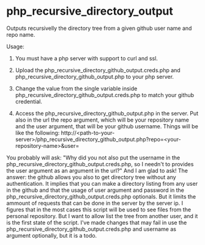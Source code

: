 # php_recursive_directory_output

Outputs recursivelly the directory tree from a given github user name and repo name.

Usage:

1. You must have a php server with support to curl and ssl.

2. Upload the php_recursive_directory_github_output.creds.php and php_recursive_directory_github_output.php to your php server.

3. Change the value from the single variable inside php_recursive_directory_github_output.creds.php to match your github credential.

4. Access the php_recursive_directory_github_output.php in the server. Put also in the url the repo argument, which will be your repository name and the user argument, that will be your github username. Things will be like the following: http://&lt;path-to-your-server&gt;/php_recursive_directory_github_output.php?repo=&lt;your-repository-name&gt;&user=<your-user-name>

You probably will ask: "Why did you not also put the username in the php_recursive_directory_github_output.creds.php, so I needn't to provides the user argument as an argument in the url?" And I am glad to ask! The answer: the github allows you also to get directory tree without any authentication. It implies that you can make a directory listing from any user in the github and that the usage of user argument and password in the php_recursive_directory_github_output.creds.php optionals. But it limits the ammount of requests that can be done in the server by the server ip. I figures that in the most cases this script will be used to see files from the personal repository. But I want to allow list the tree from another user, and it is the first state of the script. I've made changes that may fail in use the php_recursive_directory_github_output.creds.php and username as argument optionally, but it is a todo.